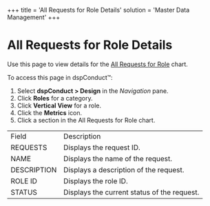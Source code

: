 +++
title = 'All Requests for Role Details'
solution = 'Master Data Management'
+++

# All Requests for Role Details

Use this page to view details for the [All Requests for
Role](All_Requests_for_Role) chart.

To access this page in dspConduct™:

1.  Select **dspConduct \> Design** in the *Navigation* pane.
2.  Click **Roles** for a category.
3.  Click **Vertical View** for a role.
4.  Click the **Metrics** icon.
5.  Click a section in the All Requests for Role
chart.

|                                                                      |                                             |
| -------------------------------------------------------------------- | ------------------------------------------- |
| Field                                                                | Description                                 |
| REQUESTS                                                             | Displays the request ID.                    |
| NAME                                                                 | Displays the name of the request.           |
| DESCRIPTION                                                          | Displays a description of the request.      |
| ROLE ID                                                              | Displays the role ID.                       |
| <span id="Request Status dspConduct" class="popUpLink">STATUS</span> | Displays the current status of the request. |
